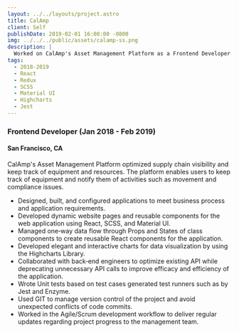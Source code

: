 ```yaml
---
layout: ../../layouts/project.astro
title: CalAmp
client: Self
publishDate: 2019-02-01 16:00:00 -0800
img: ../../../public/assets/calamp-ss.png
description: |
  Worked on CalAmp's Asset Management Platform as a Frontend Developer.
tags:
  - 2018-2019
  - React
  - Redux
  - SCSS
  - Material UI
  - Highcharts
  - Jest
---
```


### Frontend Developer (Jan 2018 - Feb 2019)

#### San Francisco, CA

CalAmp's Asset Management Platform optimized supply chain visibility and keep track of equipment and resources. The platform enables users to keep track of equipment and notify them of activities such as movement and compliance issues.

- Designed, built, and configured applications to meet business process and application requirements.
- Developed dynamic website pages and reusable components for the web application using React, SCSS, and Material UI.
- Managed one‑way data flow through Props and States of class components to create reusable React components for the application.
- Developed elegant and interactive charts for data visualization by using the Highcharts Library.
- Collaborated with back‑end engineers to optimize existing API while deprecating unnecessary API calls to improve efficacy and efficiency of the
  application.
- Wrote Unit tests based on test cases generated test runners such as by Jest and Enzyme.
- Used GIT to manage version control of the project and avoid unexpected conflicts of code commits.
- Worked in the Agile/Scrum development workflow to deliver regular updates regarding project progress to the management team.
